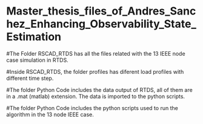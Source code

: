 # Master_thesis_files_of_Andres_Sanchez_Enhancing_Observability_State_Estimation

#The Folder RSCAD_RTDS has all the files related with the 13 IEEE node case simulation in RTDS. 

#Inside RSCAD_RTDS, the folder profiles has diferent load profiles with different time step.

#The folder Python Code includes the data output of RTDS, all of them are in a .mat (matlab) extension. The data is imported to the python scripts.

#The folder Python Code includes the python scripts used to run the algorithm in the 13 node IEEE case.
